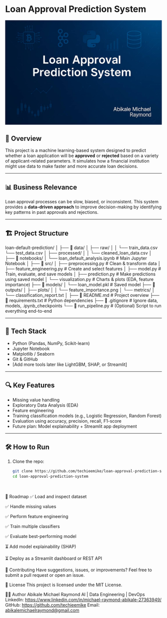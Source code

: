 # Loan Approval Prediction System

![Project Banner](assets/banner.jpeg)


## 🧠 Overview
This project is a machine learning-based system designed to predict whether a loan application will be **approved** or **rejected** based on a variety of applicant-related parameters. It simulates how a financial institution might use data to make faster and more accurate loan decisions.

---

## 📊 Business Relevance
Loan approval processes can be slow, biased, or inconsistent. This system provides a **data-driven approach** to improve decision-making by identifying key patterns in past approvals and rejections.

---

## 🏗️ Project Structure

loan-default-prediction/
│
├── 📁 data/
│   ├── raw/
│   │   └── train_data.csv
        └── test_data.csv
│   ├── processed/
│   │   └── cleaned_loan_data.csv
│
├── 📁 notebooks/
│   └── loan_default_analysis.ipynb     # Main Jupyter Notebook
│
├── 📁 src/
│   ├── preprocessing.py                # Clean & transform data
│   ├── feature_engineering.py          # Create and select features
│   ├── model.py                        # Train, evaluate, and save models
│   ├── prediction.py                   # Make predictions using saved model
│   └── visualization.py                # Charts & plots (EDA, feature importance)
├── 📁 models/
│   └── loan_model.pkl                  # Saved model
├── 📁 outputs/
│   ├── plots/
│   │   └── feature_importance.png
│   └── metrics/
│       └── classification_report.txt
│
├── 📄 README.md                        # Project overview
├── 📄 requirements.txt                 # Python dependencies
├── 📄 .gitignore                       # Ignore data, models, .ipynb_checkpoints
└── 📄 run_pipeline.py                  # (Optional) Script to run everything end-to-end




---

## 🚀 Tech Stack

- Python (Pandas, NumPy, Scikit-learn)
- Jupyter Notebook
- Matplotlib / Seaborn
- Git & GitHub
- [Add more tools later like LightGBM, SHAP, or Streamlit]

---

## 🔍 Key Features

- Missing value handling
- Exploratory Data Analysis (EDA)
- Feature engineering
- Training classification models (e.g., Logistic Regression, Random Forest)
- Evaluation using accuracy, precision, recall, F1-score
- Future plan: Model explainability + Streamlit app deployment

---



## 🛠️ How to Run

1. Clone the repo:
   ```bash
   git clone https://github.com/techieemike/loan-approval-prediction-system.git
   cd loan-approval-prediction-system




📌 Roadmap
✅ Load and inspect dataset

✅ Handle missing values

✅ Perform feature engineering

✅ Train multiple classifiers

✅ Evaluate best-performing model

⏳ Add model explainability (SHAP)

⏳ Deploy as a Streamlit dashboard or REST API







 🤝 Contributing
Have suggestions, issues, or improvements? Feel free to submit a pull request or open an issue.



📄 License
This project is licensed under the MIT License.




🙋‍♂️ Author
Abikale Michael Raymond
AI | Data Engineering | DevOps
LinkedIn: https://www.linkedin.com/in/michael-raymond-abikale-27363949/
GitHub: https://github.com/techieemike
Email: abikalemichaelraymond@gmail.com
